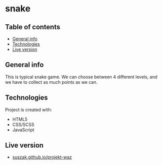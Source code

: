 # snake
## Table of contents
* [General info](#general-info)
* [Technologies](#technologies)
* [Live version](#live-version)

## General info
This is typical snake game. We can choose between 4 different levels, and we have to collect as much points as we can.

## Technologies
Project is created with:
* HTML5
* CSS/SCSS
* JavaScript

## Live version
* [suszak.github.io/projekt-waz](http://suszak.github.io/projekt-waz)
